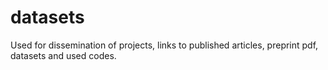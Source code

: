 # datasets
Used for dissemination of projects, links to published articles, preprint pdf, datasets and used codes.
